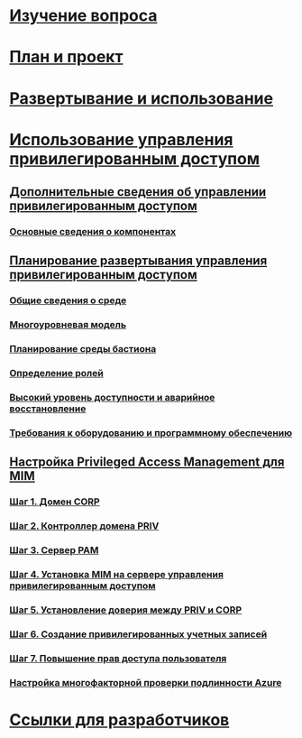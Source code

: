 # [Изучение вопроса](/microsoft-identity-manager/understand-explore/microsoft-identity-manager-2016)
# [План и проект](/microsoft-identity-manager/plan-design/microsoft-identity-manager-2016-supported-platforms)
# [Развертывание и использование](/microsoft-identity-manager/deploy-use/microsoft-identity-manager-deploy)
# [Использование управления привилегированным доступом](privileged-identity-management-for-active-directory-domain-services.md)
## [Дополнительные сведения об управлении привилегированным доступом](privileged-identity-management-for-active-directory-domain-services.md)
### [Основные сведения о компонентах](principles-of-operation.md)
## [Планирование развертывания управления привилегированным доступом](environment-overview.md)
### [Общие сведения о среде](environment-overview.md)
### [Многоуровневая модель](tier-model-for-partitioning-administrative-privileges.md)
### [Планирование среды бастиона](planning-bastion-environment.md)
### [Определение ролей](defining-roles-for-pam.md)
### [Высокий уровень доступности и аварийное восстановление](high-availability-disaster-recovery-considerations-bastion-environment.md)
### [Требования к оборудованию и программному обеспечению](hardware-software-requirements.md)
## [Настройка Privileged Access Management для MIM](configuring-mim-environment-for-pam.md)
### [Шаг 1. Домен CORP](step-1-prepare-corp-domain.md)
### [Шаг 2. Контроллер домена PRIV](step-2-prepare-priv-domain-controller.md)
### [Шаг 3. Сервер PAM](step-3-prepare-pam-server.md)
### [Шаг 4. Установка MIM на сервере управления привилегированным доступом](step-4-install-mim-components-on-pam-server.md)
### [Шаг 5. Установление доверия между PRIV и CORP](step-5-establish-trust-between-priv-corp-forests.md)
### [Шаг 6. Создание привилегированных учетных записей](step-6-transition-group-to-pam.md)
### [Шаг 7. Повышение прав доступа пользователя](step-7-elevate-user-access.md)
### [Настройка многофакторной проверки подлинности Azure](use-azure-mfa-for-activation.md)
# [Ссылки для разработчиков](/microsoft-identity-manager/reference/microsoft-identity-manager-2016-developer-reference)


<!--HONumber=Jul16_HO3-->


